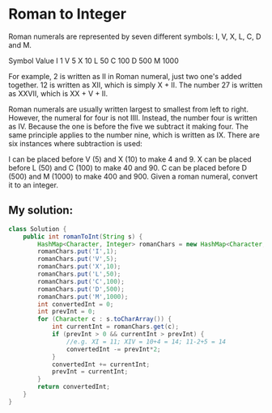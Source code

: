 # Roman to Integer

Roman numerals are represented by seven different symbols: I, V, X, L, C, D and M.

Symbol       Value
I             1
V             5
X             10
L             50
C             100
D             500
M             1000


For example, 2 is written as II in Roman numeral, just two one's added together. 12 is written as XII, which is simply X + II. The number 27 is written as XXVII, which is XX + V + II.

Roman numerals are usually written largest to smallest from left to right. However, the numeral for four is not IIII. Instead, the number four is written as IV. Because the one is before the five we subtract it making four. The same principle applies to the number nine, which is written as IX. There are six instances where subtraction is used:

I can be placed before V (5) and X (10) to make 4 and 9. 
X can be placed before L (50) and C (100) to make 40 and 90. 
C can be placed before D (500) and M (1000) to make 400 and 900.
Given a roman numeral, convert it to an integer.

## My solution:

```Java
class Solution {
    public int romanToInt(String s) {
        HashMap<Character, Integer> romanChars = new HashMap<Character, Integer>();
        romanChars.put('I',1);
        romanChars.put('V',5);
        romanChars.put('X',10);
        romanChars.put('L',50);
        romanChars.put('C',100);
        romanChars.put('D',500);
        romanChars.put('M',1000);
        int convertedInt = 0;
        int prevInt = 0;
        for (Character c : s.toCharArray()) {
            int currentInt = romanChars.get(c);
            if (prevInt > 0 && currentInt > prevInt) {
                //e.g. XI = 11; XIV = 10+4 = 14; 11-2+5 = 14
                convertedInt -= prevInt*2;
            }
            convertedInt += currentInt;
            prevInt = currentInt;
        }
        return convertedInt;
    }
}
```
